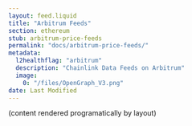 ```yaml
---
layout: feed.liquid
title: "Arbitrum Feeds"
section: ethereum
stub: arbitrum-price-feeds
permalink: "docs/arbitrum-price-feeds/"
metadata:
  l2healthflag: "arbitrum"
  description: "Chainlink Data Feeds on Arbitrum"
  image:
    0: "/files/OpenGraph_V3.png"
date: Last Modified
---
```

(content rendered programatically by layout)
